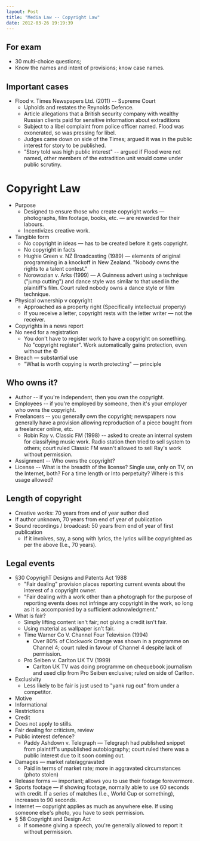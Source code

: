 ```yaml
---
layout: Post
title: "Media Law -- Copyright Law"
date: 2012-03-26 19:19:39
---
```


## For exam
+ 30 multi-choice questions; 
+ Know the names and intent of provisions; know case names.

## Important cases
+ Flood v. Times Newspapers Ltd. (2011) -- Supreme Court
    + Upholds and restates the Reynolds Defence.
    + Article allegations that a British security company with wealthy Russian clients paid for sensitive information about extraditions
    + Subject to a libel complaint from police officer named. Flood was exonerated, so was pressing for libel.
    + Judges came down on side of the Times; argued it was in the public interest for story to be published.
    + "Story told was high public interest" -- argued if Flood were not named, other members of the extradition unit would come under public scrutiny. 

# Copyright Law
+ Purpose
    + Designed to ensure those who create copyright works — photographs, film footage, books, etc. — are rewarded for their labours.
    + Incentivizes creative work.
+ Tangible form
    + No copyright in ideas — has to be created before it gets copyright.
    + No copyright in facts
    + Hughie Green v. NZ Broadcasting (1989) — elements of original programming in a knockoff in New Zealand. "Nobody owns the rights to a talent contest."
    + Norowozian v. Arks (1999) — A Guinness advert using a technique ("jump cutting") and dance style was similar to that used in the plaintiff's film. Court ruled nobody owns a dance style or film technique.
+ Physical ownership v copyright
    + Approached as a property right (Specifically intellectual property)
    + If you receive a letter, copyright rests with the letter writer — not the receiver.
+ Copyrights in a news report
+ No need for a registration
    + You don't have to register work to have a copyright on something. No "copyright register". Work automatically gains protection, even without the ©
+ Breach — substantial use
    + "What is worth copying is worth protecting" — principle

## Who owns it?
+ Author -- if you're independent, then you own the copyright.
+ Employees -- if you're employed by someone, then it's your employer who owns the copyright.
+ Freelancers -- you generally own the copyright; newspapers now generally have a provision allowing reproduction of a piece bought from a freelancer online, etc.
    + Robin Ray v. Classic FM (1998) -- asked to create an internal system for classifying music work. Radio station then tried to sell system to others; court ruled Classic FM wasn't allowed to sell Ray's work without permission.
+ Assignment -- Who owns the copyright?
+ License -- What is the breadth of the license? Single use, only on TV, on the Internet, both? For a time length or Into perpetuity? Where is this usage allowed?

## Length of copyright
+ Creative works: 70 years from end of year author died
+ If author unknown, 70 years from end of year of publication
+ Sound recordings / broadcast: 50 years from end of year of first publication
     + If it involves, say, a song with lyrics, the lyrics will be copyrighted as per the above (I.e., 70 years).

## Legal events
+ §30 CopyrighT Designs and Patents Act 1988
    + "Fair dealing" provision places reporting current events about the interest of a copyright owner.
    + "Fair dealing with a work other than a photograph for the purpose of reporting events does not infringe any copyright in the work, so long as it is accompanied by a sufficient acknowledgment."
+ What is fair?
    + Simply lifting content isn't fair; not giving a credit isn't fair.
    + Using material as wallpaper isn't fair.
    + Time Warner Co V. Channel Four Television (1994)
        + Over 80% of Clockwork Orange was shown in a programme on Channel 4; court ruled in favour of Channel 4 despite lack of permission.
    + Pro Seiben v. Carlton UK TV (1999)
        + Carlton UK TV was doing programme on chequebook journalism and used clip from Pro Seiben exclusive; ruled on side of Carlton.
+ Exclusivity
    + Less likely to be fair is just used to "yank rug out" from under a competitor. 
+ Motive
+ Informational
+ Restrictions
+ Credit
+ Does not apply to stills.
+ Fair dealing for criticism, review
+ Public interest defence?
    + Paddy Ashdown v. Telegraph — Telegraph had published snippet from plaintiff's unpublished autobiography; court ruled there was a public interest due to it soon coming out.
+ Damages — market rate/aggravated
    + Paid in terms of market rate; more in aggravated circumstances (photo stolen)
+ Release forms — important; allows you to use their footage forevermore. 
+ Sports footage — if showing footage, normally able to use 60 seconds with credit. If a series of matches (I.e., World Cup or something), increases to 90 seconds.
+ Internet — copyright applies as much as anywhere else. If using someone else's photo, you have to seek permission.
+ § 58 Copyright and Design Act
    + If someone giving a speech, you're generally allowed to report it without permission.